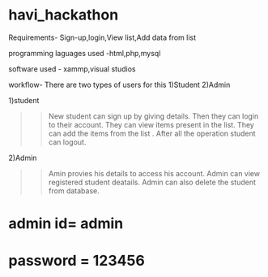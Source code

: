# havi_hackathon
Requirements- Sign-up,login,View list,Add data from list 

programming laguages used -html,php,mysql

software used - xammp,visual studios

workflow-
There are two types of users for this 1)Student 2)Admin

1)student
>>New student can sign up by giving details.
>>Then they can login to their account.
>>They can view items present in the list.
>>They can add the items from the list .
>>After all the operation student can logout.

2)Admin
>>Amin provies his details to access his account.
>>Admin can  view registered student deatails.
>>Admin can also delete the student from database.

# admin id= admin
# password = 123456


